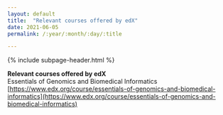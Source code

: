 ```yaml
---
layout: default
title:  "Relevant courses offered by edX"
date: 2021-06-05
permalink: /:year/:month/:day/:title

---
```


{% include subpage-header.html %}


**Relevant courses offered by edX**\
Essentials of Genomics and Biomedical Informatics\
[https://www.edx.org/course/essentials-of-genomics-and-biomedical-informatics](https://www.edx.org/course/essentials-of-genomics-and-biomedical-informatics)

